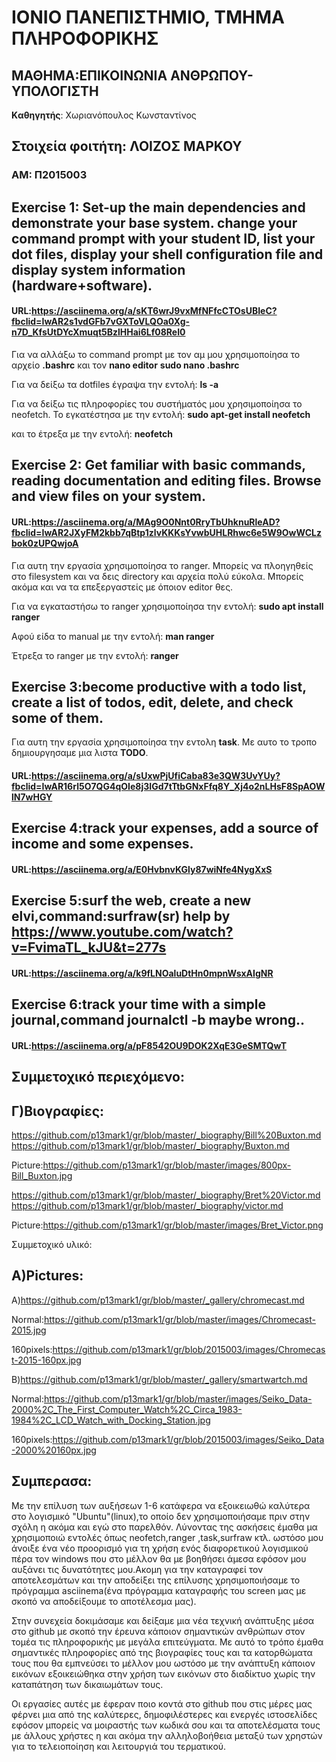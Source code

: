 # ΙΟΝΙΟ ΠΑΝΕΠΙΣΤΗΜΙΟ, ΤΜΗΜΑ ΠΛΗΡΟΦΟΡΙΚΗΣ 
## ΜΑΘΗΜΑ:ΕΠΙΚΟΙΝΩΝΙΑ ΑΝΘΡΩΠΟΥ-ΥΠΟΛΟΓΙΣΤΗ
**Kαθηγητής**: Χωριανόπουλος Κωνσταντίνος 

## Στοιχεία φοιτήτη: ΛΟΙΖΟΣ ΜΑΡΚΟΥ
### ΑΜ: Π2015003

## Exercise 1: Set-up the main dependencies and demonstrate your base system. change your command prompt with your student ID, list your dot files, display your shell configuration file and display system information (hardware+software).

#### URL:https://asciinema.org/a/sKT6wrJ9vxMfNFfcCTOsUBIeC?fbclid=IwAR2s1vdGFb7vGXToVLQOa0Xg-n7D_KfsUtDYcXmuqt5BzlHHai6Lf08ReI0

Για να αλλάξω το command prompt με τον αμ μου χρησιμοποίησα το αρχείο **.bashrc** και τον **nano editor**
**sudo nano .bashrc**

Για να δείξω τα dotfiles έγραψα την εντολή: **ls -a**

Για να δείξω τις πληροφορίες του συστήματός μου χρησιμοποίησα το neofetch. Το εγκατέστησα με την εντολή: **sudo apt-get install neofetch**

και το έτρεξα με την εντολή:  **neofetch**


## Exercise 2: Get familiar with basic commands, reading documentation and editing files. Browse and view files on your system.

#### URL:https://asciinema.org/a/MAg9O0Nnt0RryTbUhknuRleAD?fbclid=IwAR2JXyFM2kbb7qBtp1zlvKKKsYvwbUHLRhwc6e5W9OwWCLzbok0zUPQwjoA

Για αυτη την εργασία χρησιμοποίησα το ranger. Μπορείς να πλοηγηθείς στο filesystem και να δεις directory και αρχεία πολύ εύκολα. Μπορείς ακόμα και να τα επεξεργαστείς με όποιον editor θες.

 Για να εγκαταστήσω το ranger χρησιμοποίησα την εντολή: **sudo apt install ranger**

 Αφού είδα το manual με την εντολή: **man ranger**

 Έτρεξα το ranger με την εντολή: **ranger**

## Exercise 3:become productive with a todo list, create a list of todos, edit, delete, and check some of them.

Για αυτη την εργασία χρησιμοποίησα την εντολη **task**. Με αυτο το τροπο δημιουργησαμε μια λιστα **TODO**.

#### URL:https://asciinema.org/a/sUxwPjUfiCaba83e3QW3UvYUy?fbclid=IwAR16rl5O7QG4qOIe8j3IGd7tTtbGNxFfq8Y_Xj4o2nLHsF8SpAOWlN7wHGY

## Exercise 4:track your expenses,	add a source of income and some expenses.

#### URL:https://asciinema.org/a/E0HvbnvKGly87wiNfe4NygXxS

## Exercise 5:surf the web,	create a new elvi,command:surfraw(sr) help by https://www.youtube.com/watch?v=FvimaTL_kJU&t=277s

#### URL:https://asciinema.org/a/k9fLNOaluDtHn0mpnWsxAIgNR

## Exercise 6:track your time with a simple journal,command journalctl -b maybe wrong..

#### URL:https://asciinema.org/a/pF8542OU9DOK2XqE3GeSMTQwT

## Συμμετοχικό περιεχόμενο:

## Γ)Βιογραφίες:
https://github.com/p13mark1/gr/blob/master/_biography/Bill%20Buxton.md
https://github.com/p13mark1/gr/blob/master/_biography/Buxton.md

Picture:https://github.com/p13mark1/gr/blob/master/images/800px-Bill_Buxton.jpg
 
https://github.com/p13mark1/gr/blob/master/_biography/Bret%20Victor.md
https://github.com/p13mark1/gr/blob/master/_biography/victor.md 

Picture:https://github.com/p13mark1/gr/blob/master/images/Bret_Victor.png

Συμμετοχικό υλικό:

## Α)Pictures:
A)https://github.com/p13mark1/gr/blob/master/_gallery/chromecast.md

Normal:https://github.com/p13mark1/gr/blob/master/images/Chromecast-2015.jpg

160pixels:https://github.com/p13mark1/gr/blob/2015003/images/Chromecast-2015-160px.jpg

B)https://github.com/p13mark1/gr/blob/master/_gallery/smartwartch.md

Normal:https://github.com/p13mark1/gr/blob/master/images/Seiko_Data-2000%2C_The_First_Computer_Watch%2C_Circa_1983-1984%2C_LCD_Watch_with_Docking_Station.jpg

160pixels:https://github.com/p13mark1/gr/blob/2015003/images/Seiko_Data-2000%20160px.jpg


## Συμπερασα:
Με την επίλυση των αυξήσεων 1-6 κατάφερα να εξοικειωθώ καλύτερα στο λογισμικό "Ubuntu"(linux),το οποίο δεν χρησιμοποιήσαμε πριν στην σχόλη η ακόμα και εγώ στο παρελθόν. Λύνοντας της ασκήσεις έμαθα μα χρησιμοποιώ εντολές όπως  neofetch,ranger ,task,surfraw κτλ. ωστόσο μου άνοιξε ένα νέο προορισμό για τη χρήση ενός διαφορετικού λογισμικού πέρα τον windows που στο μέλλον θα με βοηθήσει άμεσα εφόσον μου αυξάνει τις δυνατότητες μου.Ακομη για την καταγραφεί τον αποτελεσμάτων και την αποδείξει της επίλυσης χρησιμοποιήσαμε το πρόγραμμα  asciinema(ένα πρόγραμμα καταγραφής του screen μας με σκοπό να αποδείξουμε το αποτέλεσμα μας).

Στην συνεχεία δοκιμάσαμε και δείξαμε μια νέα τεχνική ανάπτυξης μέσα στο github με σκοπό την έρευνα κάποιον σημαντικών ανθρώπων στον τομέα τις πληροφορικής με μεγάλα επιτεύγματα. Με αυτό το τρόπο έμαθα σημαντικές πληροφορίες από της βιογραφίες τους και τα κατορθώματα τους που θα εμπνεύσει το μέλλον μου ωστόσο με την ανάπτυξη κάποιον εικόνων εξοικειώθηκα στην χρήση των εικόνων στο διαδίκτυο χωρίς την καταπάτηση των δικαιωμάτων τους.

Οι εργασίες αυτές με έφεραν ποιο κοντά στο github που στις μέρες μας φέρνει μια από της καλύτερες, δημοφιλέστερες και ενεργές ιστοσελίδες εφόσον μπορείς να μοιραστής των κωδικά σου και τα αποτελέσματα τους με άλλους χρήστες η και ακόμα την αλληλοβοήθεια μεταξύ των χρηστών για το τελειοποίηση και λειτουργιά του τερματικού.

